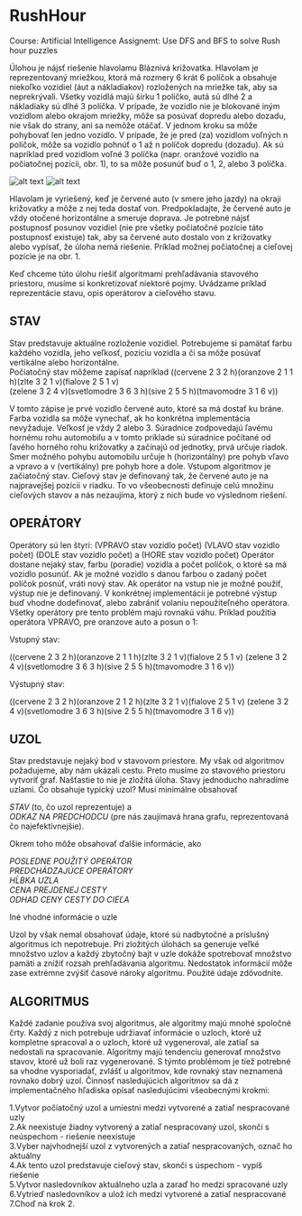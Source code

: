 RushHour
========

Course: Artificial Intelligence
Assignemt: Use DFS and BFS to solve Rush hour puzzles

Úlohou je nájsť riešenie hlavolamu Bláznivá križovatka. Hlavolam je reprezentovaný mriežkou, ktorá má rozmery 6 krát 6 políčok a obsahuje niekoľko vozidiel (áut a nákladiakov) rozložených na mriežke tak, aby sa neprekrývali. Všetky vozidlá majú šírku 1 políčko, autá sú dlhé 2 a nákladiaky sú dlhé 3 políčka. V prípade, že vozidlo nie je blokované iným vozidlom alebo okrajom mriežky, môže sa posúvať dopredu alebo dozadu, nie však do strany, ani sa nemôže otáčať. V jednom kroku sa môže pohybovať len jedno vozidlo. V prípade, že je pred (za) vozidlom voľných n políčok, môže sa vozidlo pohnúť o 1 až n políčok dopredu (dozadu). Ak sú napríklad pred vozidlom voľné 3 políčka (napr. oranžové vozidlo na počiatočnej pozícii, obr. 1), to sa môže posunúť buď o 1, 2, alebo 3 políčka.

![alt text](http://www2.fiit.stuba.sk/~kapustik/krizovatky.gif "Úvodná konfigurácia")
![alt text](http://www2.fiit.stuba.sk/~kapustik/krizovatky_ciel.gif "Cieľová konfigurácia")


Hlavolam je vyriešený, keď je červené auto (v smere jeho jazdy) na okraji križovatky a môže z nej teda dostať von. Predpokladajte, že červené auto je vždy otočené horizontálne a smeruje doprava. Je potrebné nájsť postupnosť posunov vozidiel (nie pre všetky počiatočné pozície táto postupnosť existuje) tak, aby sa červené auto dostalo von z križovatky alebo vypísať, že úloha nemá riešenie. Príklad možnej počiatočnej a cieľovej pozície je na obr. 1.

Keď chceme túto úlohu riešiť algoritmami prehľadávania stavového priestoru, musíme si konkretizovať niektoré pojmy. Uvádzame príklad reprezentácie stavu, opis operátorov a cieľového stavu.

STAV
------

Stav predstavuje aktuálne rozloženie vozidiel. Potrebujeme si pamätať farbu každého vozidla, jeho veľkosť, pozíciu vozidla a či sa môže posúvať vertikálne alebo horizontálne. <br>
Počiatočný stav môžeme zapísať napríklad
((cervene 2 3 2 h)(oranzove 2 1 1 h)(zlte 3 2 1 v)(fialove 2 5 1 v)<br>
(zelene 3 2 4 v)(svetlomodre 3 6 3 h)(sive 2 5 5 h)(tmavomodre 3 1 6 v))

V tomto zápise je prvé vozidlo červené auto, ktoré sa má dostať ku bráne. Farba vozidla sa môže vynechať, ak ho konkrétna implementácia nevyžaduje. Veľkosť je vždy 2 alebo 3. Súradnice zodpovedajú ľavému hornému rohu automobilu a v tomto príklade sú súradnice počítané od ľavého horného rohu križovatky a začínajú od jednotky, prvá určuje riadok. Smer možného pohybu automobilu určuje h (horizontálny) pre pohyb vľavo a vpravo a v (vertikálny) pre pohyb hore a dole.
Vstupom algoritmov je začiatočný stav. Cieľový stav je definovaný tak, že červené auto je na najpravejšej pozícii v riadku. To vo všeobecnosti definuje celú množinu cieľových stavov a nás nezaujíma, ktorý z nich bude vo výslednom riešení.

OPERÁTORY
------

Operátory sú len štyri:
(VPRAVO stav vozidlo  počet) (VLAVO stav vozidlo počet) (DOLE stav vozidlo počet) a
(HORE stav vozidlo počet)
Operátor dostane nejaký stav, farbu (poradie) vozidla a počet políčok, o ktoré sa má vozidlo posunúť. Ak je možné vozidlo s danou farbou o zadaný počet políčok posnúť, vráti nový stav. Ak operátor na vstup nie je možné použiť, výstup nie je definovaný. V konkrétnej implementácii je potrebné výstup buď vhodne dodefinovať, alebo zabrániť volaniu nepoužiteľného operátora. Všetky operátory pre tento problém majú rovnakú váhu.
Príklad použitia operátora VPRAVO, pre oranzove auto a posun o 1:

Vstupný stav:

((cervene 2 3 2 h)(oranzove 2 1 1 h)(zlte 3 2 1 v)(fialove 2 5 1 v)
(zelene 3 2 4 v)(svetlomodre 3 6 3 h)(sive 2 5 5 h)(tmavomodre 3 1 6 v))

Výstupný stav:

((cervene 2 3 2 h)(oranzove 2 1 2 h)(zlte 3 2 1 v)(fialove 2 5 1 v)
(zelene 3 2 4 v)(svetlomodre 3 6 3 h)(sive 2 5 5 h)(tmavomodre 3 1 6 v))

UZOL
------

Stav predstavuje nejaký bod v stavovom priestore. My však od algoritmov požadujeme, aby nám ukázali cestu. Preto musíme zo stavového priestoru vytvoriť graf. Našťastie to nie je zložitá úloha. Stavy jednoducho nahradíme uzlami.
Čo obsahuje typický uzol?
Musí minimálne obsahovať

_STAV_ (to, čo uzol reprezentuje) a<br>
_ODKAZ NA PREDCHODCU_ (pre nás zaujímavá hrana grafu, reprezentovaná čo najefektívnejšie).<br>

Okrem toho môže obsahovať ďalšie informácie, ako

_POSLEDNE POUŽITÝ OPERÁTOR_<br>
_PREDCHÁDZAJÚCE OPERÁTORY_<br>
_HĹBKA UZLA_<br>
_CENA PREJDENEJ CESTY_<br>
_ODHAD CENY CESTY DO CIEĽA_<br>

Iné vhodné informácie o uzle

Uzol by však nemal obsahovať údaje, ktoré sú nadbytočné a príslušný algoritmus ich nepotrebuje. Pri zložitých úlohách sa generuje veľké množstvo uzlov a každý zbytočný bajt v uzle dokáže spotrebovať množstvo pamäti a znížiť rozsah prehľadávania algoritmu. Nedostatok informácií môže zase extrémne zvýšiť časové nároky algoritmu. Použité údaje zdôvodnite.

ALGORITMUS
------

Každé zadanie používa svoj algoritmus, ale algoritmy majú mnohé spoločné črty. Každý z nich potrebuje udržiavať informácie o uzloch, ktoré už kompletne spracoval a o uzloch, ktoré už vygeneroval, ale zatiaľ sa nedostali na spracovanie. Algoritmy majú tendenciu generovať množstvo stavov, ktoré už boli raz vygenerované. S týmto problémom je tiež potrebné sa vhodne vysporiadať, zvlášť u algoritmov, kde rovnaký stav neznamená rovnako dobrý uzol.
Činnosť nasledujúcich algoritmov sa dá z implementačného hľadiska opísať nasledujúcimi všeobecnými krokmi:

1.Vytvor počiatočný uzol a umiestni medzi vytvorené a zatiaľ nespracované uzly<br>
2.Ak neexistuje žiadny vytvorený a zatiaľ nespracovaný uzol, skonči s neúspechom - riešenie neexistuje<br>
3.Vyber najvhodnejší uzol z vytvorených a zatiaľ nespracovaných, označ ho aktuálny<br>
4.Ak tento uzol predstavuje cieľový stav, skonči s úspechom - vypíš riešenie<br>
5.Vytvor nasledovníkov aktuálneho uzla a zaraď ho medzi spracované uzly<br>
6.Vytrieď nasledovníkov a ulož ich medzi vytvorené a zatiaľ nespracované<br>
7.Choď na krok 2.<br>

